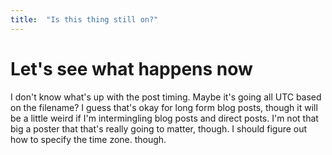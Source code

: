 ```yaml
---
title:  "Is this thing still on?"
---
```


# Let's see what happens now

I don't know what's up with the post timing. Maybe it's going all UTC based on the filename? I guess that's okay for long form blog posts, though it will be a little weird if I'm intermingling blog posts and direct posts. I'm not that big a poster that that's really going to matter, though. I should figure out how to specify the time zone. though.